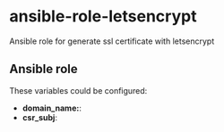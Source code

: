 ansible-role-letsencrypt
=================

Ansible role for generate ssl certificate with letsencrypt

Ansible role
------------

These variables could be configured:


- **domain_name:**:
- **csr_subj**: 
